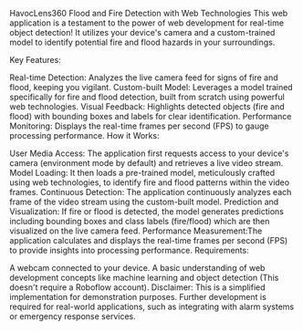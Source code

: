 HavocLens360
Flood and Fire Detection with Web Technologies
This web application is a testament to the power of web development for real-time object detection! It utilizes your device's camera and a custom-trained model to identify potential fire and flood hazards in your surroundings.

Key Features:

Real-time Detection: Analyzes the live camera feed for signs of fire and flood, keeping you vigilant.
Custom-built Model: Leverages a model trained specifically for fire and flood detection, built from scratch using powerful web technologies.
Visual Feedback: Highlights detected objects (fire and flood) with bounding boxes and labels for clear identification.
Performance Monitoring: Displays the real-time frames per second (FPS) to gauge processing performance.
How it Works:

User Media Access: The application first requests access to your device's camera (environment mode by default) and retrieves a live video stream.
Model Loading: It then loads a pre-trained model, meticulously crafted using web technologies, to identify fire and flood patterns within the video frames.
Continuous Detection: The application continuously analyzes each frame of the video stream using the custom-built model.
Prediction and Visualization: If fire or flood is detected, the model generates predictions including bounding boxes and class labels (fire/flood) which are then visualized on the live camera feed.
Performance Measurement:The application calculates and displays the real-time frames per second (FPS) to provide insights into processing performance.
Requirements:

A webcam connected to your device.
A basic understanding of web development concepts like machine learning and object detection (This doesn't require a Roboflow account).
Disclaimer: This is a simplified implementation for demonstration purposes. Further development is required for real-world applications, such as integrating with alarm systems or emergency response services.
